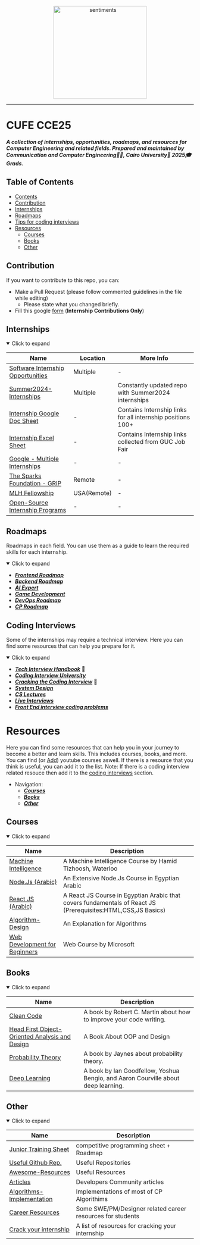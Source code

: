 <p align="center">

  <img src="https://user-images.githubusercontent.com/62207434/213486989-bf1d7c01-ae7c-4ce7-936b-2fdf97e1dbbb.png" alt="sentiments" width="250"/>

</p>

<hr>

# CUFE CCE25
 ***A collection of internships, opportunities, roadmaps, and resources for Computer Engineering and related fields. Prepared and maintained by Communication and Computer Engineering👨‍💻, Cairo University🏫 2025🎓Grads.***


## Table of Contents
  - [Contents](#table-of-contents)
  - [Contribution](#contribution)
  - [Internships](#internships)
  - [Roadmaps](#roadmaps)
  - [Tips for coding interviews](#coding-interviews)
  - [Resources](#resources)
    - [Courses](#courses)
    - [Books](#books)
    - [Other](#other)

## Contribution
If you want to contribute to this repo, you can:
- Make a Pull Request (please follow commented guidelines in the file while editing)
  - Please state what you changed briefly.
- Fill this google [form](https://forms.gle/C4sXdiWQPtjGY13x6) (**Internship Contributions Only**)



## Internships

<details open>  <summary>Click to expand</summary>

<!-- Please follow the format below when adding an internship
Example below
Name: [Amazon - SWE Intern](link)
Location: USA add (Remote) if remote
Time: 15 Jun - 30 Aug OR Summer '23
Application Deadline: Add a date if available
 -->

<!-- ################################################################# -->
<!-- START OF TABLE -->

| Name  |  Location | More Info |
|---|---|--|
|[Software Internship Opportunities](https://github.com/AhmedNassar7/Software-Engineering)| Multiple |-|
|[Summer2024-Internships](https://github.com/SimplifyJobs/Summer2024-Internships)| Multiple | Constantly updated repo with Summer2024 internships |
|[Internship Google Doc Sheet](https://docs.google.com/document/u/1/d/1gGqoqbfllCDSLWIR_1FIlPJEO7Y0e30AL-jyu3pcc-0/mobilebasic) | - | Contains Internship links for all internship positions 100+ |
|[Internship Excel Sheet](https://docs.google.com/spreadsheets/d/1eU__AI8QbAp8Ze0HmrKvp44N1SZe9gz5miI-FYUC_-E/edit#gid=0) | - | Contains Internship links collected from GUC Job Fair |
|[Google - Multiple Internships](https://careers.google.com/jobs/results/?degree=BACHELORS&distance=50&employment_type=INTERN)|-|-|
|[The Sparks Foundation - GRIP](https://internship.thesparksfoundation.info/#steps-to-apply)|Remote|-|
|[MLH Fellowship](https://fellowship.mlh.io/)|USA(Remote)| - |
|[Open-Source Internship Programs](https://github.com/deepanshu1422/List-Of-Open-Source-Internships-Programs)|-|-|
<!-- END OF TABLE -->
<!-- ################################################################# -->
</details>

## Roadmaps
Roadmaps in each field. You can use them as a guide to learn the required skills for each internship.  

<details open> <summary>Click to expand</summary>

<!-- Add with same format as below example:
[***Frontend Roadmap***](https://roadmap.sh/frontend) -->

<!-- ################################################################# -->
<!-- START OF LIST -->

- [***Frontend Roadmap***](https://roadmap.sh/frontend) 
- [***Backend Roadmap***](https://roadmap.sh/backend) 
- [***AI Expert***](https://github.com/AMAI-GmbH/AI-Expert-Roadmap)
- [***Game Development***](https://github.com/utilForever/game-developer-roadmap)
- [***DevOps Roadmap***](https://github.com/milanm/DevOps-Roadmap)
- [***CP Roadmap***](https://docs.google.com/document/d/1-7Co93b504uyXyMjjE8bnLJP3d3QXvp_m1UjvbvdR2Y/edit)

<!-- END OF List -->
<!-- ################################################################# -->
</details>




## Coding Interviews
Some of the internships may require a technical interview. Here you can find some resources that can help you prepare for it.

<details open><summary>Click to expand</summary>

<!-- Add with same format as below example:
[***Tech Interview Handbook***](https://github.com/yangshun/tech-interview-handbook) -->
<!-- You add emoji 📖 to the end of the link if it's a book. -->

<!-- ################################################################# -->
<!-- START OF LIST -->

- [***Tech Interview Handbook***](https://github.com/yangshun/tech-interview-handbook) 📖
- [***Coding Interview University***](https://github.com/jwasham/coding-interview-university)
- [***Cracking the Coding Interview***](https://github.com/Avinash987/Coding/blob/master/Cracking-the-Coding-Interview-6th-Edition-189-Programming-Questions-and-Solutions.pdf) 📖
- [***System Design***](https://github.com/InterviewReady/system-design-resources)
- [***CS Lectures***](https://github.com/Developer-Y/cs-video-courses)
- [***Live Interviews***](https://interviewing.io/)
- [***Front End interview coding problems***](https://bigfrontend.dev/problem)
  
<!-- END OF List -->
<!-- ################################################################# -->
</details>


# Resources
Here you can find some resources that can help you in your journey to become a better and learn skills. This includes courses, books, and more. You can find (or [Add](#contribution)) youtube courses aswell. If there is a resource that you think is useful, you can add it to the list. Note: If there is a coding interview related resouce then add it to the [coding interviews](#coding-interviews) section.

- Navigation:
  - [***Courses***](#courses)
  - [***Books***](#books)
  - [***Other***](#other)


##  Courses

<details open> <summary>Click to expand</summary>

<!-- Add with same format as below example:

|[Machine Intelligence](https://www.youtube.com/playlist?list=PLTWMfSykrrxfwhr-DdvX2Yzt8gNoILCFA)|A Machine Intelligence Course by Hamid Tizhoosh, Waterloo| -->
<!-- Please write a description for the course to help other people navigate through the list. -->

<!-- ################################################################# -->
<!-- START OF TABLE -->

| Name  |  Description |
|---|-------------|
|[Machine Intelligence](https://www.youtube.com/playlist?list=PLTWMfSykrrxfwhr-DdvX2Yzt8gNoILCFA)|A Machine Intelligence Course by Hamid Tizhoosh, Waterloo|
|[Node.Js (Arabic)](https://www.youtube.com/playlist?list=PLeWmXrh0047991IDIBFxKZlzURscnf3t8)|An Extensive Node.Js Course in Egyptian Arabic|
|[React JS (Arabic)](https://www.youtube.com/playlist?list=PLtFbQRDJ11kEjXWZmwkOV-vfXmrEEsuEW)|A React JS Course in Egyptian Arabic that covers fundamentals of React JS (Prerequisites:HTML,CSS,JS Basics)|
|[Algorithm-Design](https://www.hiredintech.com/classrooms/algorithm-design/lesson/79)|An Explanation for Algorithms|
|[Web Development for Beginners](https://github.com/microsoft/Web-Dev-For-Beginners)|Web Course by Microsoft|
<!-- END OF TABLE -->
<!-- ################################################################# -->
</details>

## Books  

<details open><summary>Click to expand</summary>

<!-- ################################################################# -->
<!-- START OF TABLE -->

| Name  |  Description |
|---|-------------|
|[Clean Code](https://github.com/jnguyen095/clean-code/blob/master/Clean.Code.A.Handbook.of.Agile.Software.Craftsmanship.pdf)|A book by Robert C. Martin about how to improve your code writing.|
|[Head First Object-Oriented Analysis and Design](https://github.com/MarkPThomas/HeadFirst-OOAD/blob/master/Head%20First%20Object-Oriented%20Analysis%20and%20Design.pdf)|A Book About OOP and Design|  
|[Probability Theory](http://www.med.mcgill.ca/epidemiology/hanley/bios601/GaussianModel/JaynesProbabilityTheory.pdf)|A book by Jaynes about probability theory.|
|[Deep Learning](https://github.com/janishar/mit-deep-learning-book-pdf/blob/master/complete-book-pdf/deeplearningbook.pdf)|A book by Ian Goodfellow, Yoshua Bengio, and Aaron Courville about deep learning.|

<!-- END OF TABLE -->
<!-- ################################################################# -->
</details>

## Other  

<details open> <summary>Click to expand</summary>

<!-- ################################################################# -->
<!-- START OF TABLE -->

| Name  |  Description |
|---|-------------|
|[Junior Training Sheet](https://docs.google.com/spreadsheets/d/1iJZWP2nS_OB3kCTjq8L6TrJJ4o-5lhxDOyTaocSYc-k/edit#gid=1160016643&range=B250)|competitive programming sheet + Roadmap|
|[Useful Github Rep.](https://aatmaj-zephyr.github.io/A-collection-of-useful-repositories/)|Useful Repositories|
|[Awesome-Resources](https://shahednasser.github.io/awesome-resources/)|Useful Resources|
|[Articles](https://dev.to/)|Developers Community articles|
|[Algorithms-Implementation](https://github.com/ShahjalalShohag/code-library)|Implementations of most of CP Algorithims|
|[Career Resources](https://github.com/anna-yn/career-resources)|Some SWE/PM/Designer related career resources for students|
|[Crack your internship](https://justpaste.it/goodinternship)|A list of resources for cracking your internship|
<!-- END OF TABLE -->
<!-- ################################################################# -->
</details>
